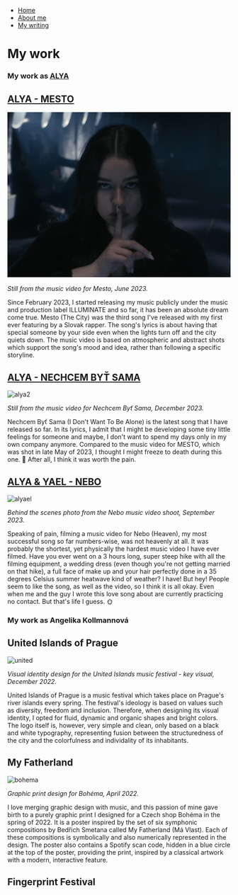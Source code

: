 - [Home](index.md)
- [About me](about.md)
- [My writing](writing.md)

# My work

### My work as [ALYA](https://open.spotify.com/artist/39OL7XofJjgzDzCSP3AdhB?si=2xl-aiSFSxOEBojqMMxy4g)

## [ALYA - MESTO](https://www.youtube.com/watch?v=Lm1JRj3MLOo)

![alya](images/mesto.jpg)

_Still from the music video for Mesto, June 2023._

Since February 2023, I started releasing my music publicly under the music and production label ILLUMINATE and so far, it has been an absolute dream come true. Mesto (The City) was the third song I've released with my first ever featuring by a Slovak rapper. The song's lyrics is about having that special someone by your side even when the lights turn off and the city quiets down. The music video is based on atmospheric and abstract shots which support the song's mood and idea, rather than following a specific storyline.

## [ALYA - NECHCEM BYŤ SAMA](https://www.youtube.com/watch?v=u2kaFBS9OBA)

![alya2](images/girl-looking-camera.png)

_Still from the music video for Nechcem Byť Sama, December 2023._

Nechcem Byť Sama (I Don't Want To Be Alone) is the latest song that I have released so far. In its lyrics, I admit that I might be developing some tiny little feelings for someone and maybe, I don't want to spend my days only in my own company anymore. Compared to the music video for MESTO, which was shot in late May of 2023, I thought I might freeze to death during this one. 🥶 After all, I think it was worth the pain.

## [ALYA & YAEL - NEBO](https://www.youtube.com/watch?v=GhS_bUm9L7Y)

![alyael](images/girl-wedding-dress.jpg)

_Behind the scenes photo from the Nebo music video shoot, September 2023._

Speaking of pain, filming a music video for Nebo (Heaven), my most successful song so far numbers-wise, was not heavenly at all. It was probably the shortest, yet physically the hardest music video I have ever filmed. Have you ever went on a 3 hours long, super steep hike with all the filming equipment, a wedding dress (even though you're not getting married on that hike), a full face of make up and your hair perfectly done in a 35 degrees Celsius summer heatwave kind of weather? I have! But hey! People seem to like the song, as well as the video, so I think it is all okay. Even when me and the guy I wrote this love song about are currently practicing no contact. But that's life I guess. 🌞



### My work as Angelika Kollmannová

## United Islands of Prague

![united](images/united_islands.png)

_Visual identity design for the United Islands music festival - key visual, December 2022._

United Islands of Prague is a music festival which takes place on Prague's river islands every spring. The festival's ideology is based on values such as diversity, freedom and inclusion. Therefore, when designing its visual identity, I opted for fluid, dynamic and organic shapes and bright colors. The logo itself is, however, very simple and clean, only based on a black and white typography, representing fusion between the structuredness of the city and the colorfulness and individality of its inhabitants.

## My Fatherland

![bohema](images/my_fatherland.jpg)

_Graphic print design for Bohéma, April 2022._

I love merging graphic design with music, and this passion of mine gave birth to a purely graphic print I designed for a Czech shop Bohéma in the spring of 2022. It is a poster inspired by the set of six symphonic compositions by Bedřich Smetana called My Fatherland (Má Vlast). Each of these compositions is symbolically and also numerically represented in the design. The poster also contains a Spotify scan code, hidden in a blue circle at the top of the poster, providing the print, inspired by a classical artwork with a modern, interactive feature.


## Fingerprint Festival



